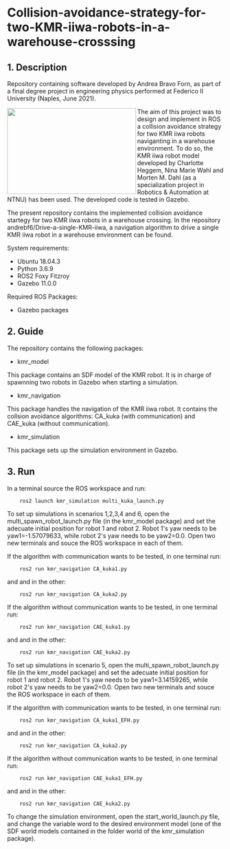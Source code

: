 # Collision-avoidance-strategy-for-two-KMR-iiwa-robots-in-a-warehouse-crosssing

## 1. Description
Repository containing software developed by Andrea Bravo Forn, as part of a final degree project in engineering physics performed at Federico II University (Naples, June 2021).

 <img align="left" width="300" height="200" src="https://user-images.githubusercontent.com/81975803/123519429-8b509d80-d6ab-11eb-9c3a-39ad059278b4.jpg">
 
The aim of this project was to design and implement in ROS a collision avoidance strategy for two KMR iiwa robots naviganting in a warehouse environment. 
To do so, the KMR iiwa robot model developed by Charlotte Heggem, Nina Marie Wahl and Morten M. Dahl (as a specialization project in Robotics & Automation at NTNU) has been used. The developed code is tested in Gazebo.

The present repository contains the implemented collision avoidance startegy for two KMR iiwa robots in a warehouse crossing.
In the repository andrebf6/Drive-a-single-KMR-iiwa, a navigation algorithm to drive a single KMR iiwa robot in a warehouse environment can be found.



System requirements:

 -  Ubuntu 18.04.3
 -  Python 3.6.9
 -  ROS2 Foxy Fitzroy
 -  Gazebo 11.0.0

Required ROS Packages:

  - Gazebo packages
  
  ## 2. Guide
  The repository contains the following packages:
  
   -  kmr_model
  
  This package contains an SDF model of the KMR robot. It is in charge of spawnning two robots in Gazebo when starting a simulation.
  
  -  kmr_navigation

 This package handles the navigation of the KMR iiwa robot. It contains the collsion avoidance algorithms: CA\_kuka (with communication) and CAE\_kuka (without communication).
  
 -  kmr_simulation

 This package sets up the simulation environment in Gazebo.
  
  ## 3. Run

In a terminal source the ROS workspace and run:
```
    ros2 launch kmr_simulation multi_kuka_launch.py
```
To set up simulations in scenarios 1,2,3,4 and 6, open the multi_spawn_robot_launch.py file (in the kmr_model package) and set the adecuate initial position for robot 1 and robot 2. Robot 1's yaw needs to be yaw1=-1.57079633, while robot 2's yaw needs to be yaw2=0.0. Open two new terminals and souce the ROS workspace in each of them. 

If the algorithm with communication wants to be tested, in one terminal run:
```
    ros2 run kmr_navigation CA_kuka1.py
```
and and in the other:
```
    ros2 run kmr_navigation CA_kuka2.py
```
If the algorithm without communication wants to be tested, in one terminal run:
```
    ros2 run kmr_navigation CAE_kuka1.py
```
and and in the other:
```
    ros2 run kmr_navigation CAE_kuka2.py
```

To set up simulations in scenario 5, open the multi_spawn_robot_launch.py file (in the kmr_model package) and set the adecuate initial position for robot 1 and robot 2. Robot 1's yaw needs to be yaw1=3.14159265, while robot 2's yaw needs to be yaw2=0.0. Open two new terminals and souce the ROS workspace in each of them. 

If the algorithm with communication wants to be tested, in one terminal run:
```
    ros2 run kmr_navigation CA_kuka1_EFH.py
```
and and in the other:
```
    ros2 run kmr_navigation CA_kuka2.py
```
If the algorithm without communication wants to be tested, in one terminal run:
```
    ros2 run kmr_navigation CAE_kuka1_EFH.py
```
and and in the other:
```
    ros2 run kmr_navigation CAE_kuka2.py
```

To change the simulation environment, open the start_world_launch.py file, and change the variable word to the desired environment model (one of the SDF world models contained in the folder world of the kmr_simulation package).
 
   
  
